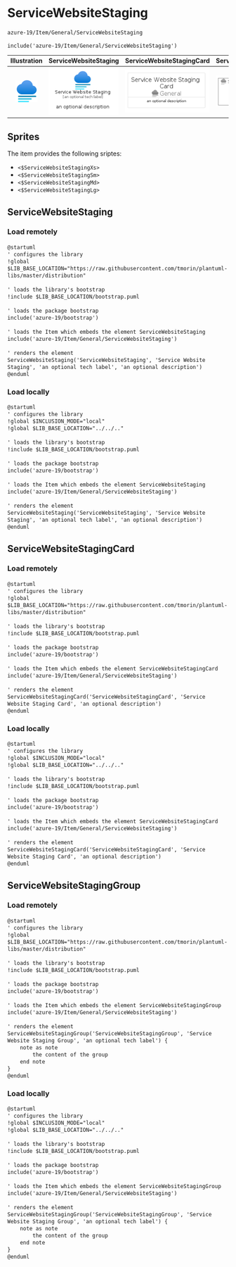 # ServiceWebsiteStaging


```text
azure-19/Item/General/ServiceWebsiteStaging
```

```text
include('azure-19/Item/General/ServiceWebsiteStaging')
```



| Illustration | ServiceWebsiteStaging | ServiceWebsiteStagingCard | ServiceWebsiteStagingGroup |
| :---: | :---: | :---: | :---: |
| ![illustration for Illustration](../../../azure-19/Item/General/ServiceWebsiteStaging.png) | ![illustration for ServiceWebsiteStaging](../../../azure-19/Item/General/ServiceWebsiteStaging.Local.png) | ![illustration for ServiceWebsiteStagingCard](../../../azure-19/Item/General/ServiceWebsiteStagingCard.Local.png) | ![illustration for ServiceWebsiteStagingGroup](../../../azure-19/Item/General/ServiceWebsiteStagingGroup.Local.png) |



## Sprites
The item provides the following sriptes:

- `<$ServiceWebsiteStagingXs>`
- `<$ServiceWebsiteStagingSm>`
- `<$ServiceWebsiteStagingMd>`
- `<$ServiceWebsiteStagingLg>`





## ServiceWebsiteStaging

### Load remotely
```plantuml
@startuml
' configures the library
!global $LIB_BASE_LOCATION="https://raw.githubusercontent.com/tmorin/plantuml-libs/master/distribution"

' loads the library's bootstrap
!include $LIB_BASE_LOCATION/bootstrap.puml

' loads the package bootstrap
include('azure-19/bootstrap')

' loads the Item which embeds the element ServiceWebsiteStaging
include('azure-19/Item/General/ServiceWebsiteStaging')

' renders the element
ServiceWebsiteStaging('ServiceWebsiteStaging', 'Service Website Staging', 'an optional tech label', 'an optional description')
@enduml
```

### Load locally
```plantuml
@startuml
' configures the library
!global $INCLUSION_MODE="local"
!global $LIB_BASE_LOCATION="../../.."

' loads the library's bootstrap
!include $LIB_BASE_LOCATION/bootstrap.puml

' loads the package bootstrap
include('azure-19/bootstrap')

' loads the Item which embeds the element ServiceWebsiteStaging
include('azure-19/Item/General/ServiceWebsiteStaging')

' renders the element
ServiceWebsiteStaging('ServiceWebsiteStaging', 'Service Website Staging', 'an optional tech label', 'an optional description')
@enduml
```

## ServiceWebsiteStagingCard

### Load remotely
```plantuml
@startuml
' configures the library
!global $LIB_BASE_LOCATION="https://raw.githubusercontent.com/tmorin/plantuml-libs/master/distribution"

' loads the library's bootstrap
!include $LIB_BASE_LOCATION/bootstrap.puml

' loads the package bootstrap
include('azure-19/bootstrap')

' loads the Item which embeds the element ServiceWebsiteStagingCard
include('azure-19/Item/General/ServiceWebsiteStaging')

' renders the element
ServiceWebsiteStagingCard('ServiceWebsiteStagingCard', 'Service Website Staging Card', 'an optional description')
@enduml
```

### Load locally
```plantuml
@startuml
' configures the library
!global $INCLUSION_MODE="local"
!global $LIB_BASE_LOCATION="../../.."

' loads the library's bootstrap
!include $LIB_BASE_LOCATION/bootstrap.puml

' loads the package bootstrap
include('azure-19/bootstrap')

' loads the Item which embeds the element ServiceWebsiteStagingCard
include('azure-19/Item/General/ServiceWebsiteStaging')

' renders the element
ServiceWebsiteStagingCard('ServiceWebsiteStagingCard', 'Service Website Staging Card', 'an optional description')
@enduml
```

## ServiceWebsiteStagingGroup

### Load remotely
```plantuml
@startuml
' configures the library
!global $LIB_BASE_LOCATION="https://raw.githubusercontent.com/tmorin/plantuml-libs/master/distribution"

' loads the library's bootstrap
!include $LIB_BASE_LOCATION/bootstrap.puml

' loads the package bootstrap
include('azure-19/bootstrap')

' loads the Item which embeds the element ServiceWebsiteStagingGroup
include('azure-19/Item/General/ServiceWebsiteStaging')

' renders the element
ServiceWebsiteStagingGroup('ServiceWebsiteStagingGroup', 'Service Website Staging Group', 'an optional tech label') {
    note as note
        the content of the group
    end note
}
@enduml
```

### Load locally
```plantuml
@startuml
' configures the library
!global $INCLUSION_MODE="local"
!global $LIB_BASE_LOCATION="../../.."

' loads the library's bootstrap
!include $LIB_BASE_LOCATION/bootstrap.puml

' loads the package bootstrap
include('azure-19/bootstrap')

' loads the Item which embeds the element ServiceWebsiteStagingGroup
include('azure-19/Item/General/ServiceWebsiteStaging')

' renders the element
ServiceWebsiteStagingGroup('ServiceWebsiteStagingGroup', 'Service Website Staging Group', 'an optional tech label') {
    note as note
        the content of the group
    end note
}
@enduml
```


